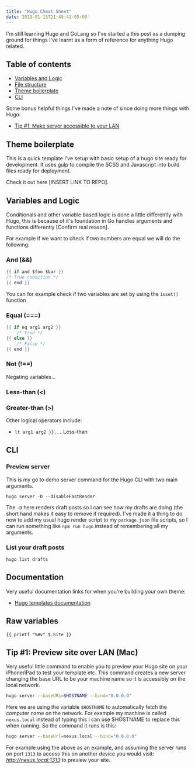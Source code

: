 ```yaml
---
title: "Hugo Cheat Sheet"
date: 2019-01-15T21:49:41-05:00
---
```


I'm still learning Hugo and GoLang so I've started a this post as a dumping ground for things I've learnt as a form of reference for anything Hugo related.

## Table of contents

- [Variables and Logic](#variables-and-logic)
- [File structure](#file-structure)
- [Theme boilerplate](#theme-boilerplate)
- [CLI](#hugo-cli)

Some bonus helpful things I've made a note of since doing more things with Hugo:

- [Tip #1: Make server accessible to your LAN](#tip-1-preview-site-over-lan-mac)

## Theme boilerplate

This is a quick template I've setup with basic setup of a hugo site ready for development. It uses gulp to compile the SCSS and Javascript into build files ready for deployment.

Check it out here [INSERT LINK TO REPO].

## Variables and Logic

Conditionals and other variable based logic is done a little differently with Hugo, this is because of it's foundation in Go handles arguments and functions differently [Confirm real reason]. 

For example if we want to check if two numbers are equal we will do the following:

### And (&&)

```go
{{ if and $foo $bar }}
/* True condition */
{{ end }} 
```

You can for example check if two variables are set by using the `isset()` function

### Equal (===) 

```go
{{ if eq arg1 arg2 }}
    /* True */
{{ else }} 
    /* False */
{{ end }}
```

### Not (!==)

Negating variables...

### Less-than (<)

### Greater-than (>)

Other logical operators include:

-  `lt arg1 arg2 }}...` Less-than

## CLI

### Preview server

This is my go to demo server command for the Hugo CLI with two main arguments.

```terminal
hugo server -D --disableFastRender
```

The `-D` here renders draft posts so I can see how my drafts are doing (the short hand makes it easy to remove if required). I've made it a thing to do now to add my usual hugo render script to my `package.json` file scripts, so I can run something like `npm run hugo` instead of remembering all my arguments.

### List your draft posts

```terminal
hugo list drafts
```

## Documentation

Very useful documentation links for when you're building your own theme:

- [Hugo templates documentation](https://gohugo.io/templates/)

## Raw variables

```google cloud
{{ printf "%#v" $.Site }}
```

## Tip #1: Preview site over LAN (Mac)

Very useful little command to enable you to preview your Hugo site on your iPhone/iPad to test your template etc. This command creates a new server changing the base URL to be your machine name so it is accessibly on the local network.

```bash
hugo server --baseURL=$HOSTNAME --bind="0.0.0.0"
```

Here we are using the variable `$HOSTNAME` to automatically fetch the computer name on the network. For example my machine is called `nexus.local` instead of typing this I can use $HOSTNAME to replace this when running. So the command it runs is this:

```bash
hugo server --baseUrl=nexus.local --bind="0.0.0.0"
```

For example using the above as an example, and assuming the server runs on port `1313` to access this on another device you would visit: _http://nexus.local:1313_ to preview your site.
